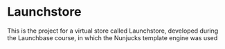 # Launchstore
 This is the project for a virtual store called Launchstore, developed during the Launchbase course, in which the Nunjucks template engine was used
